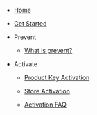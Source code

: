 - [Home](/)
- [Get Started](/get-started)

- Prevent
  - [What is prevent?](/prevent-what-is)

- Activate

  - [Product Key Activation](/activate-key)

  - [Store Activation](/activate-store)

  - [Activation FAQ](/activate-faq)
